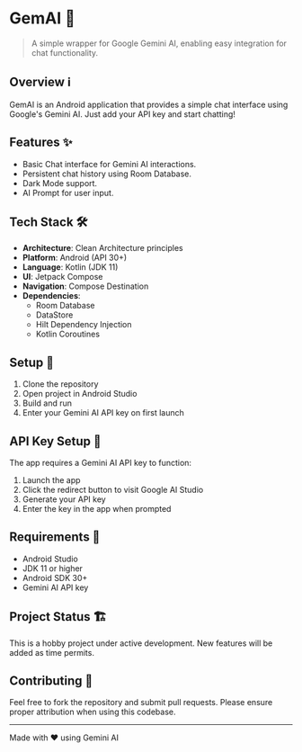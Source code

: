 # GemAI 🤖

> A simple wrapper for Google Gemini AI, enabling easy integration for chat functionality.

## Overview ℹ️

GemAI is an Android application that provides a simple chat interface using Google's Gemini AI. Just add your API key and start chatting!

## Features ✨

* Basic Chat interface for Gemini AI interactions.
* Persistent chat history using Room Database.
* Dark Mode support.
* AI Prompt for user input.


## Tech Stack 🛠️

* **Architecture**: Clean Architecture principles
* **Platform**: Android (API 30+)
* **Language**: Kotlin (JDK 11)
* **UI**: Jetpack Compose
* **Navigation**: Compose Destination
* **Dependencies**:
    * Room Database
    * DataStore
    * Hilt Dependency Injection
    * Kotlin Coroutines

## Setup 🚀

1. Clone the repository
2. Open project in Android Studio
3. Build and run
4. Enter your Gemini AI API key on first launch

## API Key Setup 🔑

The app requires a Gemini AI API key to function:

1. Launch the app
2. Click the redirect button to visit Google AI Studio
3. Generate your API key
4. Enter the key in the app when prompted

## Requirements 📱

* Android Studio
* JDK 11 or higher
* Android SDK 30+
* Gemini AI API key

## Project Status 🏗️

This is a hobby project under active development. New features will be added as time permits.

## Contributing 🤝

Feel free to fork the repository and submit pull requests. Please ensure proper attribution when using this codebase.

---

Made with ❤️ using Gemini AI
